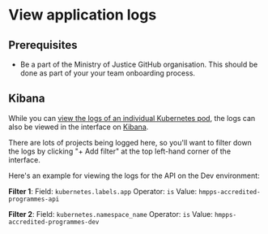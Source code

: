 # View application logs

## Prerequisites

- Be a part of the Ministry of Justice GitHub organisation. This should be done
  as part of your your team onboarding process.

## Kibana

While you can [view the logs of an individual Kubernetes
pod](./manage-infrastructure.md#view-the-application-logs-of-a-pod), the logs
can also be viewed in the interface on
[Kibana](https://kibana.cloud-platform.service.justice.gov.uk/).

There are lots of projects being logged here, so you'll want to filter down the
logs by clicking "+ Add filter" at the top left-hand corner of the interface.

Here's an example for viewing the logs for the API on the Dev environment:

**Filter 1**:
Field: `kubernetes.labels.app`
Operator: `is`
Value: `hmpps-accredited-programmes-api`

**Filter 2**:
Field: `kubernetes.namespace_name`
Operator: `is`
Value: `hmpps-accredited-programmes-dev`
